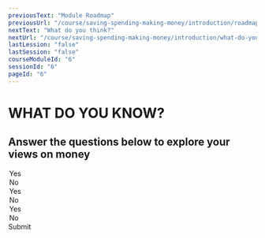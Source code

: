 ```yaml
---
previousText: "Module Roadmap"
previousUrl: "/course/saving-spending-making-money/introduction/roadmap"
nextText: "What do you think?"
nextUrl: "/course/saving-spending-making-money/introduction/what-do-you-think"
lastLession: "false"
lastSession: "false"
courseModuleId: "6"
sessionId: "6"
pageId: "6"
---
```



# WHAT DO YOU KNOW?

## Answer the questions below to explore your views on money
<sparkle-quiz question-text="What are your thoughts about the importance of saving money for the future?" type="TEXT" question-id="201"></sparkle-quiz>

<sparkle-quiz question-text="Is energy important in acquiring more money?" type="MULTIPLE-CHOICE" question-id="202">
<div slot="options">
<option>Yes</option>
<option>No</option>   
</div>
</sparkle-quiz>
<sparkle-quiz question-text="Is saving important in having large sums of money one day?" type="MULTIPLE-CHOICE" question-id="203">
<div slot="options">
<option>Yes</option>
<option>No</option>   
</div>
</sparkle-quiz>
<sparkle-quiz question-text="Is it important to keep company with people who have a good attitude toward saving?" type="MULTIPLE-CHOICE" question-id="204">
<div slot="options">
<option>Yes</option>
<option>No</option>   
</div>
</sparkle-quiz>
<sparkle-button primary round>Submit</sparkle-button>
